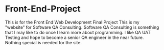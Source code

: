 # Front-End-Project
This is for the Front End Web Development Final Project
This is my "website" for Software QA Consulting. Software QA Consulting is something that I may like to do once I learn more about programming.
I like QA UAT Testing and hope to become a senior QA engineer in the near future. 
Nothing special is needed for the site. 
